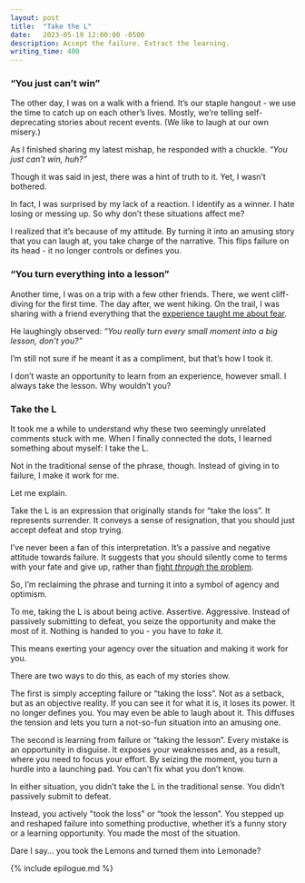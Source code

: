 ```yaml
---
layout: post
title:  "Take the L"
date:   2023-05-19 12:00:00 -0500
description: Accept the failure. Extract the learning.
writing_time: 400
---
```


### “You just can’t win”

The other day, I was on a walk with a friend. It’s our staple hangout - we use the time to catch up on each other’s lives. Mostly, we’re telling self-deprecating stories about recent events. (We like to laugh at our own misery.)

As I finished sharing my latest mishap, he responded with a chuckle. *“You just can’t win, huh?”*

Though it was said in jest, there was a hint of truth to it. Yet, I wasn’t bothered.

In fact, I was surprised by my lack of a reaction. I identify as a winner. I hate losing or messing up. So why don’t these situations affect me?

I realized that it’s because of my attitude. By turning it into an amusing story that you can laugh at, you take charge of the narrative. This flips failure on its head - it no longer controls or defines you.

### “You turn everything into a lesson”

Another time, I was on a trip with a few other friends. There, we went cliff-diving for the first time. The day after, we went hiking. On the trail, I was sharing with a friend everything that the [experience taught me about fear]({{site.url}}/taking-the-leap).

He laughingly observed: *“You really turn every small moment into a big lesson, don’t you?”*

I’m still not sure if he meant it as a compliment, but that’s how I took it.

I don’t waste an opportunity to learn from an experience, however small. I always take the lesson. Why wouldn’t you?

### Take the L

It took me a while to understand why these two seemingly unrelated comments stuck with me. When I finally connected the dots, I learned something about myself: I take the L.

Not in the traditional sense of the phrase, though. Instead of giving in to failure, I make it work for me.

Let me explain.

Take the L is an expression that originally stands for “take the loss”. It represents surrender. It conveys a sense of resignation, that you should just accept defeat and stop trying.

I’ve never been a fan of this interpretation. It’s a passive and negative attitude towards failure. It suggests that you should silently come to terms with your fate and give up, rather than [fight *through* the problem]({{site.url}}/only-way-out-is-through).

So, I’m reclaiming the phrase and turning it into a symbol of agency and optimism.

To me, taking the L is about being active. Assertive. Aggressive. Instead of passively submitting to defeat, you seize the opportunity and make the most of it. Nothing is handed to you - you have to *take* it.

This means exerting your agency over the situation and making it work for you.

There are two ways to do this, as each of my stories show.

The first is simply accepting failure or “taking the loss”. Not as a setback, but as an objective reality. If you can see it for what it is, it loses its power. It no longer defines you. You may even be able to laugh about it. This diffuses the tension and lets you turn a not-so-fun situation into an amusing one.

The second is learning from failure or “taking the lesson”. Every mistake is an opportunity in disguise. It exposes your weaknesses and, as a result, where you need to focus your effort. By seizing the moment, you turn a hurdle into a launching pad. You can’t fix what you don’t know.

In either situation, you didn’t take the L in the traditional sense. You didn’t passively submit to defeat.

Instead, you actively "took the loss" or “took the lesson”. You stepped up and reshaped failure into something productive, whether it’s a funny story or a learning opportunity. You made the most of the situation.

Dare I say… you took the Lemons and turned them into Lemonade?

{% include epilogue.md %}